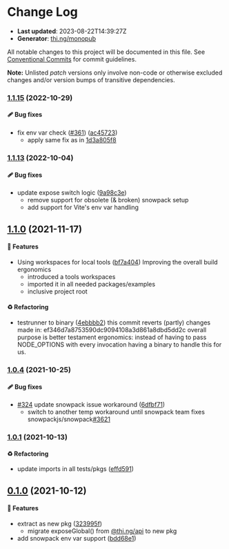 # Change Log

- **Last updated**: 2023-08-22T14:39:27Z
- **Generator**: [thi.ng/monopub](https://thi.ng/monopub)

All notable changes to this project will be documented in this file.
See [Conventional Commits](https://conventionalcommits.org/) for commit guidelines.

**Note:** Unlisted _patch_ versions only involve non-code or otherwise excluded changes
and/or version bumps of transitive dependencies.

### [1.1.15](https://github.com/thi-ng/umbrella/tree/@thi.ng/expose@1.1.15) (2022-10-29)

#### 🩹 Bug fixes

- fix env var check ([#361](https://github.com/thi-ng/umbrella/issues/361)) ([ac45723](https://github.com/thi-ng/umbrella/commit/ac45723))
  - apply same fix as in [1d3a805f8](https://github.com/thi-ng/umbrella/commit/1d3a805f8)

### [1.1.13](https://github.com/thi-ng/umbrella/tree/@thi.ng/expose@1.1.13) (2022-10-04)

#### 🩹 Bug fixes

- update expose switch logic ([9a98c3e](https://github.com/thi-ng/umbrella/commit/9a98c3e))
  - remove support for obsolete (& broken) snowpack setup
  - add support for Vite's env var handling

## [1.1.0](https://github.com/thi-ng/umbrella/tree/@thi.ng/expose@1.1.0) (2021-11-17)

#### 🚀 Features

- Using workspaces for local tools ([bf7a404](https://github.com/thi-ng/umbrella/commit/bf7a404))
  Improving the overall build ergonomics
  - introduced a tools workspaces
  - imported it in all needed packages/examples
  - inclusive project root

#### ♻️ Refactoring

- testrunner to binary ([4ebbbb2](https://github.com/thi-ng/umbrella/commit/4ebbbb2))
  this commit reverts (partly) changes made in:
  ef346d7a8753590dc9094108a3d861a8dbd5dd2c
  overall purpose is better testament ergonomics:
  instead of having to pass NODE_OPTIONS with every invocation
  having a binary to handle this for us.

### [1.0.4](https://github.com/thi-ng/umbrella/tree/@thi.ng/expose@1.0.4) (2021-10-25)

#### 🩹 Bug fixes

- [#324](https://github.com/thi-ng/umbrella/issues/324) update snowpack issue workaround ([6dfbf71](https://github.com/thi-ng/umbrella/commit/6dfbf71))
  - switch to another temp workaround until snowpack team
    fixes snowpackjs/snowpack[#3621](https://github.com/thi-ng/umbrella/issues/3621)

### [1.0.1](https://github.com/thi-ng/umbrella/tree/@thi.ng/expose@1.0.1) (2021-10-13)

#### ♻️ Refactoring

- update imports in all tests/pkgs ([effd591](https://github.com/thi-ng/umbrella/commit/effd591))

## [0.1.0](https://github.com/thi-ng/umbrella/tree/@thi.ng/expose@0.1.0) (2021-10-12)

#### 🚀 Features

- extract as new pkg ([323995f](https://github.com/thi-ng/umbrella/commit/323995f))
  - migrate exposeGlobal() from [@thi.ng/api](https://github.com/thi-ng/umbrella/tree/main/packages/api) to new pkg
- add snowpack env var support ([bdd68e1](https://github.com/thi-ng/umbrella/commit/bdd68e1))

